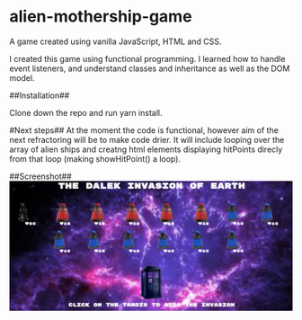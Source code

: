 # alien-mothership-game
A game created using vanilla JavaScript, HTML and CSS.

I created this game using functional programming. I learned how to handle event listeners, and understand classes and inheritance as well as the DOM model. 

##Installation##

Clone down the repo and run yarn install.


#Next steps##
At the moment the code is functional, however aim of the next refractoring will be to make code drier.
It will include looping over the array of alien ships and creatng html elements displaying hitPoints direcly from that loop (making showHitPoint() a loop). 



##Screenshot##
![Screenshot](alien-mothership-game-preview.png)

